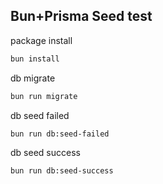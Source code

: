 ## Bun+Prisma Seed test

package install

```bash
bun install
```

db migrate

```bash
bun run migrate
```

db seed failed

```bash
bun run db:seed-failed
```

db seed success

```bash
bun run db:seed-success
```
